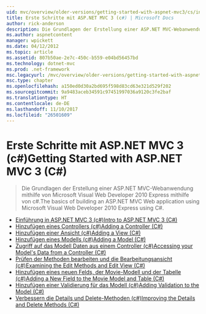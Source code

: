 ```yaml
---
uid: mvc/overview/older-versions/getting-started-with-aspnet-mvc3/cs/index
title: Erste Schritte mit ASP.NET MVC 3 (c#) | Microsoft Docs
author: rick-anderson
description: Die Grundlagen der Erstellung einer ASP.NET MVC-Webanwendung mithilfe von Microsoft Visual Web Developer 2010 Express mithilfe von c#.
ms.author: aspnetcontent
manager: wpickett
ms.date: 04/12/2012
ms.topic: article
ms.assetid: 807b50ae-2e7c-450c-b559-e04bd56457bd
ms.technology: dotnet-mvc
ms.prod: .net-framework
msc.legacyurl: /mvc/overview/older-versions/getting-started-with-aspnet-mvc3/cs
msc.type: chapter
ms.openlocfilehash: a150ed0d30a2bd695f598d83cd63e321d529f202
ms.sourcegitcommit: 9a9483aceb34591c97451997036a9120c3fe2baf
ms.translationtype: HT
ms.contentlocale: de-DE
ms.lasthandoff: 11/10/2017
ms.locfileid: "26501609"
---
```

<a name="getting-started-with-aspnet-mvc-3-c"></a><span data-ttu-id="d8247-103">Erste Schritte mit ASP.NET MVC 3 (c#)</span><span class="sxs-lookup"><span data-stu-id="d8247-103">Getting Started with ASP.NET MVC 3 (C#)</span></span>
====================
> <span data-ttu-id="d8247-104">Die Grundlagen der Erstellung einer ASP.NET MVC-Webanwendung mithilfe von Microsoft Visual Web Developer 2010 Express mithilfe von c#.</span><span class="sxs-lookup"><span data-stu-id="d8247-104">The basics of building an ASP.NET MVC Web application using Microsoft Visual Web Developer 2010 Express using C#.</span></span>


- [<span data-ttu-id="d8247-105">Einführung in ASP.NET MVC 3 (c#)</span><span class="sxs-lookup"><span data-stu-id="d8247-105">Intro to ASP.NET MVC 3 (C#)</span></span>](intro-to-aspnet-mvc-3.md)
- [<span data-ttu-id="d8247-106">Hinzufügen eines Controllers (c#)</span><span class="sxs-lookup"><span data-stu-id="d8247-106">Adding a Controller (C#)</span></span>](adding-a-controller.md)
- [<span data-ttu-id="d8247-107">Hinzufügen einer Ansicht (c#)</span><span class="sxs-lookup"><span data-stu-id="d8247-107">Adding a View (C#)</span></span>](adding-a-view.md)
- [<span data-ttu-id="d8247-108">Hinzufügen eines Modells (c#)</span><span class="sxs-lookup"><span data-stu-id="d8247-108">Adding a Model (C#)</span></span>](adding-a-model.md)
- [<span data-ttu-id="d8247-109">Zugriff auf das Modell Daten aus einem Controller (c#)</span><span class="sxs-lookup"><span data-stu-id="d8247-109">Accessing your Model's Data from a Controller (C#)</span></span>](accessing-your-models-data-from-a-controller.md)
- [<span data-ttu-id="d8247-110">Prüfen der Methoden bearbeiten und die Bearbeitungsansicht (c#)</span><span class="sxs-lookup"><span data-stu-id="d8247-110">Examining the Edit Methods and Edit View (C#)</span></span>](examining-the-edit-methods-and-edit-view.md)
- [<span data-ttu-id="d8247-111">Hinzufügen eines neuen Felds, der Movie-Modell und der Tabelle (c#)</span><span class="sxs-lookup"><span data-stu-id="d8247-111">Adding a New Field to the Movie Model and Table (C#)</span></span>](adding-a-new-field.md)
- [<span data-ttu-id="d8247-112">Hinzufügen einer Validierung für das Modell (c#)</span><span class="sxs-lookup"><span data-stu-id="d8247-112">Adding Validation to the Model (C#)</span></span>](adding-validation-to-the-model.md)
- [<span data-ttu-id="d8247-113">Verbessern die Details und Delete-Methoden (c#)</span><span class="sxs-lookup"><span data-stu-id="d8247-113">Improving the Details and Delete Methods (C#)</span></span>](improving-the-details-and-delete-methods.md)
